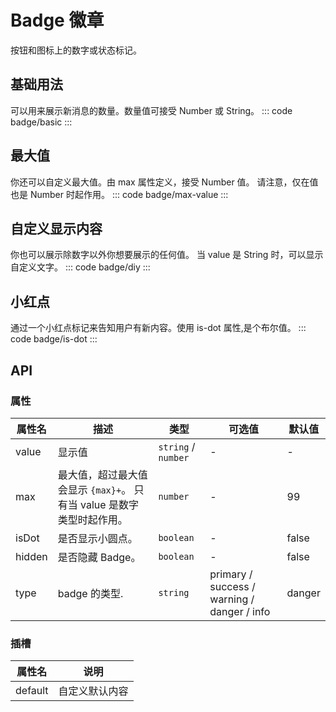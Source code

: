 <script setup>
import basic from 'exam/badge/basic.vue'
import maxValue from 'exam/badge/max-value.vue'
import diy from 'exam/badge/diy.vue'
import isDot from 'exam/badge/is-dot.vue'
</script>

# Badge 徽章

按钮和图标上的数字或状态标记。

## 基础用法

可以用来展示新消息的数量。数量值可接受 Number 或 String。
::: code badge/basic
<basic></basic>
:::

## 最大值

你还可以自定义最大值。由 max 属性定义，接受 Number 值。 请注意，仅在值也是 Number 时起作用。
::: code badge/max-value
<maxValue></maxValue>
:::

## 自定义显示内容

你也可以展示除数字以外你想要展示的任何值。
当 value 是 String 时，可以显示自定义文字。
::: code badge/diy
<diy></diy>
:::

## 小红点

通过一个小红点标记来告知用户有新内容。使用 is-dot 属性,是个布尔值。
::: code badge/is-dot
<isDot></isDot>
:::

## API

### 属性

| 属性名 | 描述                                                                  | 类型                | 可选值                                      | 默认值 |
| ------ | --------------------------------------------------------------------- | ------------------- | ------------------------------------------- | ------ |
| value  | 显示值                                                                | `string` / `number` | -                                           | -      |
| max    | 最大值，超过最大值会显示 `{max}+`。 只有当 value 是数字类型时起作用。 | `number`            | -                                           | 99     |
| isDot  | 是否显示小圆点。                                                      | `boolean`           | -                                           | false  |
| hidden | 是否隐藏 Badge。                                                      | `boolean`           | -                                           | false  |
| type   | badge 的类型.                                                         | `string`            | primary / success / warning / danger / info | danger |

### 插槽

| 属性名  | 说明           |
| ------- | -------------- |
| default | 自定义默认内容 |
